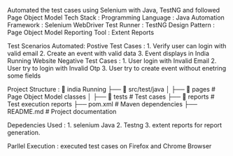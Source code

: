 Automated the test cases using Selenium with Java, TestNG and followed Page Object Model
Tech Stack : Programming Language : Java 
            Automation Framework : Selenium WebDriver
            Test Runner : TestNG
            Design Pattern : Page Object Model
            Reporting Tool : Extent Reports

Test Scenarios Automated:
Postive Test Cases : 1. Verify user can login with valid email
                     2. Create an event with valid data
                     3. Event displays in India Running Website
Negative Test Cases : 1. User login with Invalid Email
                      2. User try to login with Invalid Otp
                      3. User try to create event without enetring some fields
          
Project Structure : 
📂 india Running
 ├── 📂 src/test/java
 │   ├── 📂 pages        # Page Object Model classes
 │   ├── 📂 tests        # Test cases
 ├── 📂 reports          # Test execution reports
 ├── pom.xml             # Maven dependencies
 ├── README.md           # Project documentation

Depedencies Used : 1. selenium Java
                   2. Testng
                   3. extent reports for report generation.

Parllel Execution : executed test cases on Firefox and Chrome Browser

 

 





